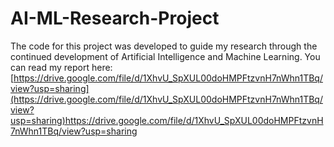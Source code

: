 # AI-ML-Research-Project
The code for this project was developed to guide my research through the continued development of Artificial Intelligence and Machine Learning. You can read my report here: [https://drive.google.com/file/d/1XhvU_SpXUL00doHMPFtzvnH7nWhn1TBq/view?usp=sharing](https://drive.google.com/file/d/1XhvU_SpXUL00doHMPFtzvnH7nWhn1TBq/view?usp=sharing)https://drive.google.com/file/d/1XhvU_SpXUL00doHMPFtzvnH7nWhn1TBq/view?usp=sharing
